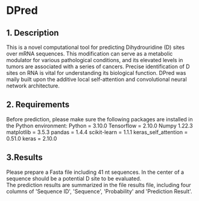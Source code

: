 # DPred
## 1. Description
This is a novel computational tool for predicting Dihydrouridine (D) sites over mRNA sequences. This modification can serve as a metabolic modulator for various pathological conditions, and its elevated levels in tumors are associated with a series of cancers. Precise identification of D sites on RNA is vital for understanding its biological function. DPred was maily built upon the additive local self-attention and convolutional neural network architecture. 

## 2. Requirements
Before prediction, please make sure the following packages are installed in the Python environment:
Python = 3.10.0
Tensorflow = 2.10.0
Numpy 1.22.3
matplotlib = 3.5.3
pandas = 1.4.4 
scikit-learn = 1.1.1
keras_self_attention = 0.51.0
keras = 2.10.0

## 3.Results
Please prepare a Fasta file including 41 nt sequences. In the center of a sequence should be a potential D site to be evaluated.  
The prediction results are summarized in the file results file, including four columns of 'Sequence ID', 'Sequence', 'Probability' and 'Prediction Result'.
